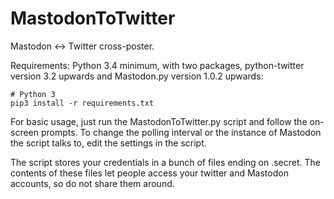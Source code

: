 # MastodonToTwitter
Mastodon <-> Twitter cross-poster.

Requirements: Python 3.4 minimum, with two packages, python-twitter
version 3.2 upwards and Mastodon.py version 1.0.2 upwards:

    # Python 3
    pip3 install -r requirements.txt

For basic usage, just run the MastodonToTwitter.py script and
follow the on-screen prompts. To change the polling interval 
or the instance of Mastodon the script talks to, edit the 
settings in the script.

The script stores your credentials in a bunch of files ending
on .secret. The contents of these files let people access your
twitter and Mastodon accounts, so do not share them around.
